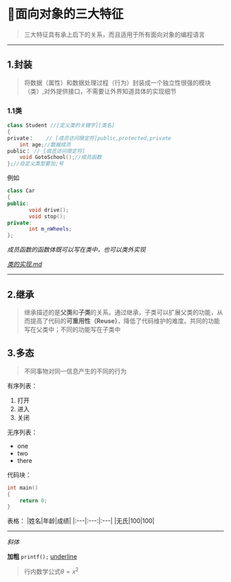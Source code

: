 
# 🚀面向对象的三大特征
>三大特征具有承上启下的关系，而且适用于所有面向对象的编程语言
---
## 1.封装
>将数据（属性）和数据处理过程（行为）封装成一个独立性很强的模块（类）,对外提供接口，不需要让外界知道具体的实现细节
### 1.1类
```cpp
class Student //[定义类的关键字][类名]
{
private：	// [成员访问限定符]public,protected,private
    int age;//数据成员
public：	// [成员访问限定符]
    void GotoSchool();//成员函数
};//自定义类型要加;号
```
例如
```cpp
class Car 
{
public: 
       void drive(); 
       void stop();                         
private:
       int m_nWheels;
};
```
*成员函数的函数体既可以写在类中，也可以类外实现*

*[类的实现.md](booksheet\类的实现.md)*

---
## 2.继承
>继承描述的是**父类**和**子类**的关系。通过继承，子类可以扩展父类的功能，从而提高了代码的**可重用性（Reuse）**，降低了代码维护的难度。共同的功能写在父类中；不同的功能写在子类中
## 3.多态
>不同事物对同一信息产生的不同的行为



有序列表：

1. 打开
2. 进入
3. 关闭

 无序列表：

- one
- two
- there

代码块：

```c
int main()
{
    return 0;
}
```


表格：
|姓名|年龄|成绩|
|:---|:---:|:---|
|无氏|100|100|

---

*斜体*

**加粗**
`printf();`
<u>underline</u>
> 行内数学公式$\theta=x^2$

